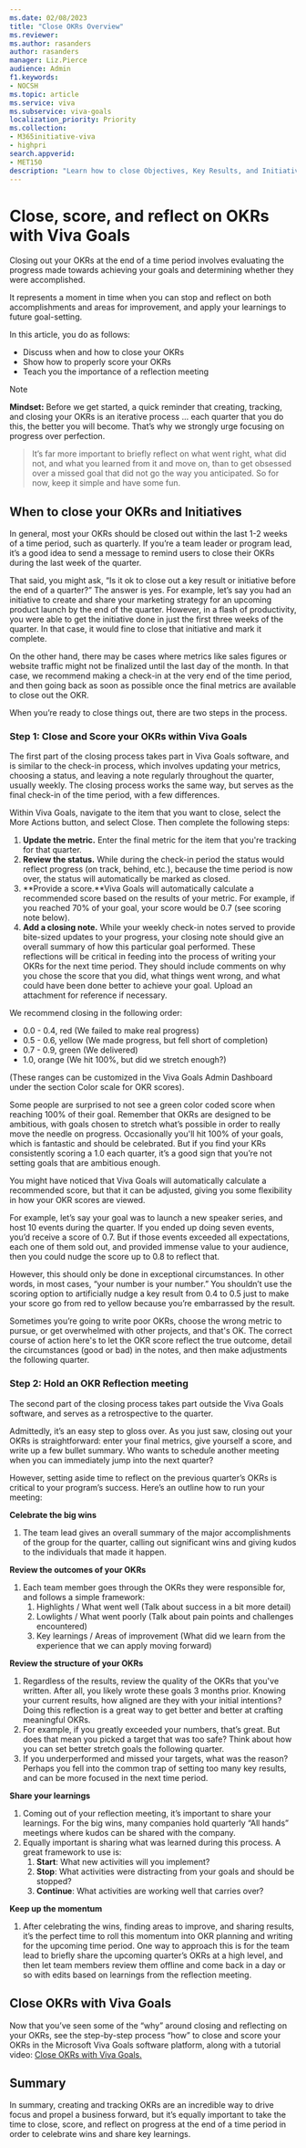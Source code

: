 ```yaml
---
ms.date: 02/08/2023
title: "Close OKRs Overview"
ms.reviewer: 
ms.author: rasanders
author: rasanders
manager: Liz.Pierce
audience: Admin
f1.keywords:
- NOCSH
ms.topic: article
ms.service: viva
ms.subservice: viva-goals
localization_priority: Priority
ms.collection:  
- M365initiative-viva
- highpri
search.appverid:
- MET150
description: "Learn how to close Objectives, Key Results, and Initiatives for a healthy OKR program."
---
```


# Close, score, and reflect on OKRs with Viva Goals

Closing out your OKRs at the end of a time period involves evaluating the progress made towards achieving your goals and determining whether they were accomplished.  

It represents a moment in time when you can stop and reflect on both accomplishments and areas for improvement, and apply your learnings to future goal-setting.

In this article, you do as follows:

- Discuss when and how to close your OKRs  
- Show how to properly score your OKRs
- Teach you the importance of a reflection meeting

> [!NOTE]
> **Mindset:**  Before we get started, a quick reminder that creating, tracking, and closing your OKRs is an iterative process ... each quarter that you do this, the better you will become. That’s why we strongly urge focusing on progress over perfection.  

> It’s far more important to briefly reflect on what went right, what did not, and what you learned from it and move on, than to get obsessed over a missed goal that did not go the way you anticipated. So for now, keep it simple and have some fun.  

## When to close your OKRs and Initiatives

In general, most your OKRs should be closed out within the last 1-2 weeks of a time period, such as quarterly. If you’re a team leader or program lead, it’s a good idea to send a message to remind users to close their OKRs during the last week of the quarter.

That said, you might ask, “Is it ok to close out a key result or initiative before the end of a quarter?” The answer is yes. For example, let’s say you had an initiative to create and share your marketing strategy for an upcoming product launch by the end of the quarter. However, in a flash of productivity, you were able to get the initiative done in just the first three weeks of the quarter. In that case, it would fine to close that initiative and mark it complete.  

On the other hand, there may be cases where metrics like sales figures or website traffic might not be finalized until the last day of the month. In that case, we recommend making a check-in at the very end of the time period, and then going back as soon as possible once the final metrics are available to close out the OKR.

When you’re ready to close things out, there are two steps in the process.

### Step 1: Close and Score your OKRs within Viva Goals

The first part of the closing process takes part in Viva Goals software, and is similar to the check-in process, which involves updating your metrics, choosing a status, and leaving a note regularly throughout the quarter, usually weekly. The closing process works the same way, but serves as the final check-in of the time period, with a few differences.  

Within Viva Goals, navigate to the item that you want to close, select the More Actions button, and select Close. Then complete the following steps:

1. **Update the metric.** Enter the final metric for the item that you're tracking for that quarter.
1. **Review the status.** While during the check-in period the status would reflect progress (on track, behind, etc.), because the time period is now over, the status will automatically be marked as closed.
1. **Provide a score.**Viva Goals will automatically calculate a recommended score based on the results of your metric. For example, if you reached 70% of your goal, your score would be 0.7 (see scoring note below).
1. **Add a closing note.** While your weekly check-in notes served to provide bite-sized updates to your progress, your closing note should give an overall summary of how this particular goal performed. These reflections will be critical in feeding into the process of writing your OKRs for the next time period. They should include comments on why you chose the score that you did, what things went wrong, and what could have been done better to achieve your goal. Upload an attachment for reference if necessary.

We recommend closing in the following order:

- 0.0 - 0.4, red (We failed to make real progress)
- 0.5 - 0.6, yellow (We made progress, but fell short of completion)
- 0.7 - 0.9, green (We delivered)
- 1.0, orange (We hit 100%, but did we stretch enough?)

(These ranges can be customized in the Viva Goals Admin Dashboard under the section Color scale for OKR scores).

Some people are surprised to not see a green color coded score when reaching 100% of their goal. Remember that OKRs are designed to be ambitious, with goals chosen to stretch what’s possible in order to really move the needle on progress. Occasionally you'll hit 100% of your goals, which is fantastic and should be celebrated. But if you find your KRs consistently scoring a 1.0 each quarter, it’s a good sign that you’re not setting goals that are ambitious enough.

You might have noticed that Viva Goals will automatically calculate a recommended score, but that it can be adjusted, giving you some flexibility in how your OKR scores are viewed.

For example, let’s say your goal was to launch a new speaker series, and host 10 events during the quarter. If you ended up doing seven events, you’d receive a score of 0.7. But if those events exceeded all expectations, each one of them sold out, and provided immense value to your audience, then you could nudge the score up to 0.8 to reflect that.  

However, this should only be done in exceptional circumstances. In other words, in most cases, “your number is your number.” You shouldn’t use the scoring option to artificially nudge a key result from 0.4 to 0.5 just to make your score go from red to yellow because you’re embarrassed by the result.

Sometimes you’re going to write poor OKRs, choose the wrong metric to pursue, or get overwhelmed with other projects, and that's OK. The correct course of action here's to let the OKR score reflect the true outcome, detail the circumstances (good or bad) in the notes, and then make adjustments the following quarter.

### Step 2: Hold an OKR Reflection meeting

The second part of the closing process takes part outside the Viva Goals software, and serves as a retrospective to the quarter.

Admittedly, it’s an easy step to gloss over. As you just saw, closing out your OKRs is straightforward: enter your final metrics, give yourself a score, and write up a few bullet summary. Who wants to schedule another meeting when you can immediately jump into the next quarter?

However, setting aside time to reflect on the previous quarter’s OKRs is critical to your program’s success. Here’s an outline how to run your meeting:

**Celebrate the big wins**

1. The team lead gives an overall summary of the major accomplishments of the group for the quarter, calling out significant wins and giving kudos to the individuals that made it happen.  

**Review the outcomes of your OKRs**

1. Each team member goes through the OKRs they were responsible for, and follows a simple framework:
    1. Highlights / What went well (Talk about success in a bit more detail)
    1. Lowlights / What went poorly (Talk about pain points and challenges encountered)
    1. Key learnings / Areas of improvement (What did we learn from the experience that we can apply moving forward)

**Review the structure of your OKRs**

1. Regardless of the results, review the quality of the OKRs that you've written. After all, you likely wrote these goals 3 months prior. Knowing your current results, how aligned are they with your initial intentions? Doing this reflection is a great way to get better and better at crafting meaningful OKRs.
1. For example, if you greatly exceeded your numbers, that’s great. But does that mean you picked a target that was too safe? Think about how you can set better stretch goals the following quarter.
1. If you underperformed and missed your targets, what was the reason? Perhaps you fell into the common trap of setting too many key results, and can be more focused in the next time period.

**Share your learnings**  

1. Coming out of your reflection meeting, it’s important to share your learnings. For the big wins, many companies hold quarterly “All hands” meetings where kudos can be shared with the company.
1. Equally important is sharing what was learned during this process. A great framework to use is:
    1. **Start**: What new activities will you implement?
    1. **Stop**: What activities were distracting from your goals and should be stopped?
    1. **Continue**: What activities are working well that carries over?  

**Keep up the momentum**

1. After celebrating the wins, finding areas to improve, and sharing results, it’s the perfect time to roll this momentum into OKR planning and writing for the upcoming time period. One way to approach this is for the team lead to briefly share the upcoming quarter’s OKRs at a high level, and then let team members review them offline and come back in a day or so with edits based on learnings from the reflection meeting.

## Close OKRs with Viva Goals

Now that you’ve seen some of the “why” around closing and reflecting on your OKRs, see the step-by-step process “how” to close and score your OKRs in the Microsoft Viva Goals software platform, along with a tutorial video: [Close OKRs with Viva Goals.](https://support.microsoft.com/en-us/topic/close-okrs-with-viva-goals-c0d9f91e-22e6-48ea-ba3a-23ebe7f059d8)

## Summary

In summary, creating and tracking OKRs are an incredible way to drive focus and propel a business forward, but it’s equally important to take the time to close, score, and reflect on progress at the end of a time period in order to celebrate wins and share key learnings.

